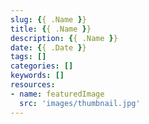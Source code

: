 ```yaml
---
slug: {{ .Name }}
title: {{ .Name }}
description: {{ .Name }}
date: {{ .Date }}
tags: []
categories: []
keywords: []
resources:
- name: featuredImage
  src: 'images/thumbnail.jpg'
---
```


<!--more-->
